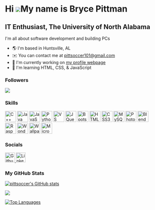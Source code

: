 Hi ![](https://user-images.githubusercontent.com/18350557/176309783-0785949b-9127-417c-8b55-ab5a4333674e.gif)My name is Bryce Pittman
=====================================================================================================================================

IT Enthusiast, The University of North Alabama
----------------------------------------------

I'm all about software development and building PCs

* 🌎  I'm based in Huntsville, AL
* ✉️  You can contact me at [pittsoccer101@gmail.com](mailto:pittsoccer101@gmail.com)
* 🚀  I'm currently working on [my profile webpage](http://pittsoccer.github.io/pittsoccer/)
* 🧠  I'm learning HTML, CSS, & JavaScript

<!-- Profile Visits -->
### Followers

<!-- Follower Count -->
<a href="https://www.github.com/pittsoccer" target="_blank" rel="noreferrer"><img
src="https://img.shields.io/github/followers/pittsoccer?logo=github&style=for-the-badge&color=45bbff&labelColor=000000" /></a>

<!-- Profile Views (removed) -->
<!--
<a align="left"> <img src="https://komarev.com/ghpvc/?username=pittsoccer&label=Profile%20views&color=45bbff&slabelColor=000000" alt="pittsoccer" /></a>
-->

<!-- Skills -->
### Skills

<p align="left">
<!-- C++ -->
<a href="https://docs.microsoft.com/en-us/cpp/?view=msvc-170" target="_blank" rel="noreferrer">
<img src="https://raw.githubusercontent.com/danielcranney/readme-generator/main/public/icons/skills/cplusplus-colored.svg" width="36" height="36" alt="C++" title="C++"/></a>
<!-- Java -->
<a href="https://www.oracle.com/java/" target="_blank" rel="noreferrer">
<img src="https://raw.githubusercontent.com/danielcranney/readme-generator/main/public/icons/skills/java-colored.svg" width="36" height="36" alt="Java" title="Java"/></a>
<!-- Javascript -->
<a href="https://developer.mozilla.org/en-US/docs/Web/JavaScript" target="_blank" rel="noreferrer">
<img src="https://raw.githubusercontent.com/danielcranney/readme-generator/main/public/icons/skills/javascript-colored.svg" width="36" height="36" alt="JavaScript" title="JavaScript"/></a>
<!-- Python -->
<a href="https://www.python.org/" target="_blank" rel="noreferrer">
<img src="https://raw.githubusercontent.com/danielcranney/readme-generator/main/public/icons/skills/python-colored.svg" width="36" height="36" alt="Python" title="Python"/></a>
<!-- Visual Studio Code -->
<a href="https://code.visualstudio.com/" target="_blank" rel="noreferrer">
<img src="https://raw.githubusercontent.com/danielcranney/readme-generator/main/public/icons/skills/visualstudiocode-colored.svg" width="36" height="36" alt="VS Code" title="VS Code"/></a>
<!-- Jquery -->
<a href="https://jquery.com/" target="_blank" rel="noreferrer">
<img src="https://raw.githubusercontent.com/danielcranney/readme-generator/main/public/icons/skills/jquery-colored.svg" width="36" height="36" alt="JQuery" title="JQuery"/></a>
<!-- Bootstrap -->
<a href="https://getbootstrap.com/" target="_blank" rel="noreferrer">
<img src="https://raw.githubusercontent.com/danielcranney/readme-generator/main/public/icons/skills/bootstrap-colored.svg" width="36" height="36" alt="Bootstrap" title="Bootstrap"/></a>
<!-- HTML5 -->
<a href="https://developer.mozilla.org/en-US/docs/Glossary/HTML5" target="_blank" rel="noreferrer">
<img src="https://raw.githubusercontent.com/danielcranney/readme-generator/main/public/icons/skills/html5-colored.svg" width="36" height="36" alt="HTML5" title="HTML5"/></a>
<!-- CSS3 -->
<a href="https://www.w3.org/TR/CSS/#css" target="_blank" rel="noreferrer">
<img src="https://raw.githubusercontent.com/danielcranney/readme-generator/main/public/icons/skills/css3-colored.svg" width="36" height="36" alt="CSS3" title="CSS3"/></a>
<!-- MySQL -->
<a href="https://www.mysql.com/" target="_blank" rel="noreferrer">
<img src="https://raw.githubusercontent.com/danielcranney/readme-generator/main/public/icons/skills/mysql-colored.svg" width="36" height="36" alt="MySQL" title="MySQL"/></a>
<!-- Photoshop -->
<a href="https://www.adobe.com/uk/products/photoshop.html" target="_blank" rel="noreferrer">
<img src="https://raw.githubusercontent.com/danielcranney/readme-generator/main/public/icons/skills/photoshop-colored.svg" width="36" height="36" alt="Photoshop" title="Photoshop"/></a>
<!-- Blender -->
<a href="https://www.blender.org/" target="_blank" rel="noreferrer">
<img src="https://raw.githubusercontent.com/danielcranney/readme-generator/main/public/icons/skills/blender-colored.svg" width="36" height="36" alt="Blender" title="Blender"/></a>
<!-- Raspberry Pi -->
<a href="https://www.raspberrypi.org/" target="_blank" rel="noreferrer">
<img src="https://raw.githubusercontent.com/danielcranney/readme-generator/main/public/icons/skills/raspberrypi-colored.svg" width="36" height="36" alt="Raspberry Pi" title="Raspberry Pi"/></a>
<!-- Wondershare Filmora -->
<a href="https://filmora.wondershare.com/" target="_blank" rel="noreferrer">
<img src="https://neveragain.allstatics.com/2019/assets/icon/logo/filmora-square.svg" width="36" height="36" alt="Wondershare Filmora" title="Wondershare Filmora"/></a>
<!-- Wallpaper Engine-->
<a href="https://www.wallpaperengine.io/en" target="_blank" rel="noreferrer">
<img src="https://img.icons8.com/color/512/wallpaper-engine.png" width="36" height="36" alt="Wallpaper Engine" title="Wallpaper Engine"/></a>
<!-- Microsoft Windows -->
<a href="https://www.microsoft.com/en-us/windows?r=1" target="_blank" rel="noreferrer">
<img src="https://img.icons8.com/?size=100&id=108792&format=png&color=000000" width="36" height="36" alt="Microsoft Windows" title="Microsoft Windows"/></a>
</p>

<!-- Socials -->
### Socials

<p align="left">
<!-- Github -->
<a href="https://www.github.com/pittsoccer" target="_blank" rel="noreferrer"> <picture> <source media="(prefers-color-scheme: dark)" srcset="https://raw.githubusercontent.com/danielcranney/readme-generator/main/public/icons/socials/github-dark.svg" /> <source media="(prefers-color-scheme: light)" srcset="https://raw.githubusercontent.com/danielcranney/readme-generator/main/public/icons/socials/github.svg" />
<img src="https://raw.githubusercontent.com/danielcranney/readme-generator/main/public/icons/socials/github.svg" width="32" height="32" alt="Github" title="Github" /> </picture> </a>
<!-- LinkedIn -->
<a href="https://www.linkedin.com/in/bryce-pittman/" target="_blank" rel="noreferrer"> <picture> <source media="(prefers-color-scheme: dark)" srcset="https://raw.githubusercontent.com/danielcranney/readme-generator/main/public/icons/socials/linkedin-dark.svg" /> <source media="(prefers-color-scheme: light)" srcset="https://raw.githubusercontent.com/danielcranney/readme-generator/main/public/icons/socials/linkedin.svg" />
<img src="https://raw.githubusercontent.com/danielcranney/readme-generator/main/public/icons/socials/linkedin.svg" width="32" height="32" alt="LinkedIn" title="LinkedIn" /> </picture> </a>
</p>

<!-- GitHub Stats -->
### My GitHub Stats

<!-- Stats Card -->
<a href="http://www.github.com/pittsoccer"><img src="https://github-readme-stats.vercel.app/api?username=pittsoccer&show_icons=true&hide=&count_private=true&title_color=45bbff&text_color=ffffff&icon_color=45bbff&bg_color=000000&hide_border=true&show_icons=true" alt="pittsoccer's GitHub stats" /></a>

<!-- Commit Streak (removed)  -->

<a href="http://www.github.com/pittsoccer"><img src="https://github-readme-streak-stats.herokuapp.com/?user=pittsoccer&stroke=ffffff&background=000000&ring=6366f1&fire=6366f1&currStreakNum=ffffff&currStreakLabel=6366f1&sideNums=ffffff&sideLabels=ffffff&dates=ffffff&hide_border=true" /></a>


<!-- Top Languages -->
<a href="https://github.com/pittsoccer" align="left"><img src="https://github-readme-stats.vercel.app/api/top-langs/?username=pittsoccer&langs_count=10&title_color=45bbff&text_color=ffffff&icon_color=45bbff&bg_color=000000&hide_border=true&locale=en&custom_title=Top%20%Languages" alt="Top Languages" /></a>
